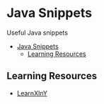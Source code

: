 # Java Snippets

Useful Java snippets

- [Java Snippets](#java-snippets)
  - [Learning Resources](#learning-resources)

## Learning Resources

- [LearnXInY](https://learnxinyminutes.com/docs/java/)
